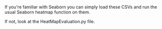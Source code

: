 If you're familiar with Seaborn you can simply load these CSVs and run the usual Seaborn heatmap function on them.

If not, look at the HeatMapEvaluation.py file.

